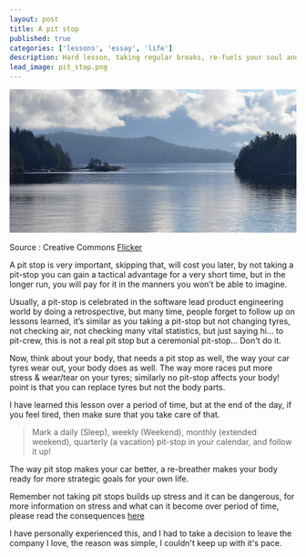 ```yaml
---
layout: post
title: A pit stop
published: true
categories: ['lessons', 'essay', 'life']
description: Hard lesson, taking regular breaks, re-fuels your soul and body.
lead_image: pit_stop.png
---
```



![Hawker Center](/assets/images/pit_stop.png)
<div class="footnote">
Source : Creative Commons <a href="https://pixabay.com/photos/calm-relaxation-relax-peace-5547774/" width="100%" height="100%"> Flicker </a>
<p/>
</div>

A pit stop is very important, skipping that, will cost you later, by not taking a pit-stop you can gain a tactical advantage for a very short time, but in the longer run, you will pay for it in the manners you won’t be able to imagine.

Usually, a pit-stop is celebrated in the software lead product engineering world by doing a retrospective, but many time, people forget to follow up on lessons learned, it’s similar as you taking a pit-stop but not changing tyres, not checking air, not checking many vital statistics, but just saying hi… to pit-crew, this is not a real pit stop but a  ceremonial pit-stop… Don't do it.

Now, think about your body, that needs a pit stop as well, the way your car tyres wear out, your body does as well. The way more races put more stress & wear/tear on your tyres; similarly no pit-stop affects your body! point is that you can replace tyres but not the body parts.

I have learned this lesson over a period of time, but at the end of the day, if you feel tired, then make sure that you take care of that.

> Mark a daily (Sleep), weekly (Weekend), monthly (extended weekend), quarterly (a vacation) pit-stop in your calendar, and follow it up!

The way pit stop makes your car better, a re-breather makes your body ready for more strategic goals for your own life.

Remember not taking pit stops builds up stress and it can be dangerous, for more information on stress and what can it become over period of time, please read the consequences [here](https://www.webmd.com/balance/stress-management/stress-symptoms-effects_of-stress-on-the-body#2-6)

I have personally experienced this, and I had to take a decision to leave the company I love, the reason was simple, I couldn't keep up with it's pace.
